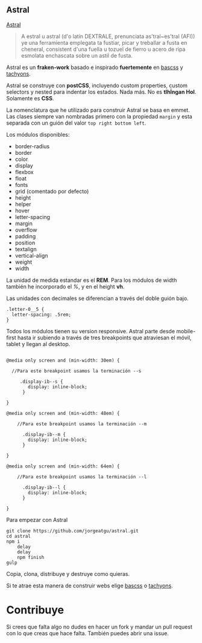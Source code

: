 ## Astral

[Astral](https://an.wikipedia.org/wiki/Estral)

<blockquote>
    A estral u astral (d'o latín DEXTRALE, prenunciata as'tɾal~es'tɾal (AFI)) ye una ferramienta emplegata ta fustiar, picar y treballar a fusta en cheneral, consistent d'una fuella u tozuel de fierro u acero de ripa esmolata enchascata sobre un astil de fusta.
</blockquote>

Astral es un **fraken-work** basado e inspirado **fuertemente** en [bascss](http://basscss.com) y [tachyons](http://tachyons.io).

Astral se construye con **postCSS**, incluyendo custom properties, custom selectors y nested para indentar los estados. Nada más. No es **tlhİngan Hol**. Solamente es **CSS**.

La nomenclatura que he utilizado para construir Astral se basa en emmet. Las clases siempre van nombradas primero con la propiedad ```margin``` y esta separada con un guión del valor ```top right bottom left```.

Los módulos disponibles:

- border-radius
- border
- color
- display
- flexbox
- float
- fonts
- grid (comentado por defecto)
- height
- helper
- hover
- letter-spacing
- margin
- overflow
- padding
- position
- textalign
- vertical-align
- weight
- width


La unidad de medida estandar es el **REM**. Para los módulos de width también he incorporado el *%*, y en el height **vh**.

Las unidades con decimales se diferencian a través del doble guión bajo.

```
.letter-0__5 {
  letter-spacing: .5rem;
}
```


Todos los módulos tienen su version responsive. Astral parte desde mobile-first hasta ir subiendo a través de tres breakpoints que atraviesan el móvil, tablet y llegan al desktop.

```

@media only screen and (min-width: 30em) {

  //Para este breakpoint usamos la terminación --s

     .display-ib--s {
        display: inline-block;
      }

}

@media only screen and (min-width: 48em) {

    //Para este breakpoint usamos la terminación --m

      .display-ib--m {
        display: inline-block;
      }

}

@media only screen and (min-width: 64em) {

    //Para este breakpoint usamos la terminación --l

      .display-ib--l {
        display: inline-block;
      }

}

```

Para empezar con Astral

```
git clone https://github.com/jorgeatgu/astral.git
cd astral
npm i
    delay
    delay
    npm finish
gulp
```

Copia, clona, distribuye y destruye como quieras.

Si te atrae esta manera de construir webs elige [bascss](http://basscss.com) o [tachyons](http://tachyons.io).

# Contribuye

Si crees que falta algo no dudes en hacer un fork y mandar un pull request con lo que creas que hace falta. También puedes abrir una issue.
